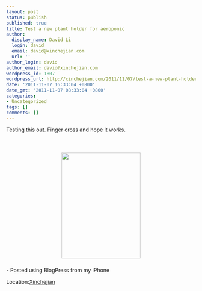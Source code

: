 ```yaml
---
layout: post
status: publish
published: true
title: Test a new plant holder for aeroponic
author:
  display_name: David Li
  login: david
  email: david@xinchejian.com
  url: ''
author_login: david
author_email: david@xinchejian.com
wordpress_id: 1807
wordpress_url: http://xinchejian.com/2011/11/07/test-a-new-plant-holder-for-aeroponic/
date: '2011-11-07 16:33:04 +0800'
date_gmt: '2011-11-07 08:33:04 +0800'
categories:
- Uncategorized
tags: []
comments: []
---
```

<p>Testing this out. Finger cross and hope it works.<br />
<br /><br /><center><a href='http://xinchejian.com/wp-content/uploads/2011/11/E2280DD2-E9D7-4FEB-8743-10F699AA48AC2.jpg'><img src='http://xinchejian.com/wp-content/uploads/2011/11/E2280DD2-E9D7-4FEB-8743-10F699AA48AC2.jpg' border='0' width='210' height='281' style='margin:5px'></a></center><br />- Posted using BlogPress from my iPhone<br />
<p class='blogpress_location'>Location:<a href='http://maps.google.com/maps?q=Xinchejian%20&z=10'>Xinchejian </a></p></p>
